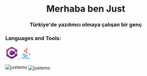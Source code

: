 <h1 align="center">Merhaba ben Just</h1>
<h3 align="center">Türkiye'de yazılımcı olmaya çalışan bir genç</h3>

<h3 align="left">Languages and Tools:</h3>
<p align="left"> <a href="" target="_blank" rel="noreferrer"> <img src="https://raw.githubusercontent.com/devicons/devicon/master/icons/csharp/csharp-original.svg" alt="csharp" width="40" height="40"/> </a> <a href="" target="_blank" rel="noreferrer"> <img src="https://raw.githubusercontent.com/devicons/devicon/master/icons/java/java-original.svg" alt="java" width="40" height="40"/> </a> </p>

<p><img align="left" src="https://github-readme-stats.vercel.app/api/top-langs?username=justemo&show_icons=true&theme=dark&locale=en&layout=compact" alt="justemo" /></p>

<p>&nbsp;<img align="center" src="https://github-readme-stats.vercel.app/api?username=justemo&show_icons=true&theme=dark&locale=en" alt="justemo" /></p>
